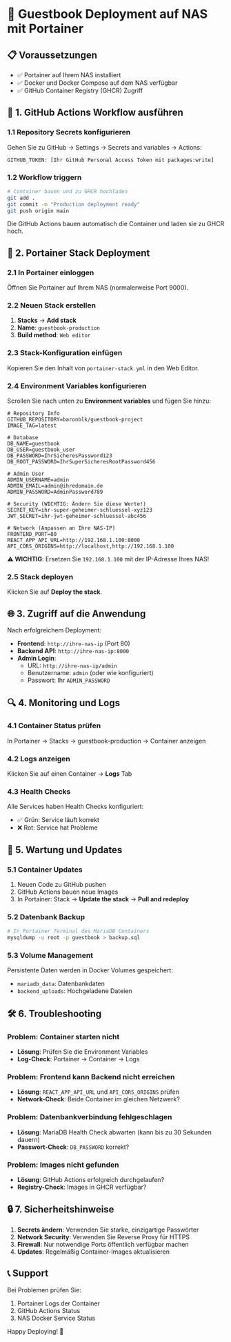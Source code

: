 # 🚀 Guestbook Deployment auf NAS mit Portainer

## 📋 Voraussetzungen

- ✅ Portainer auf Ihrem NAS installiert
- ✅ Docker und Docker Compose auf dem NAS verfügbar
- ✅ GitHub Container Registry (GHCR) Zugriff

## 🔧 1. GitHub Actions Workflow ausführen

### 1.1 Repository Secrets konfigurieren
Gehen Sie zu GitHub → Settings → Secrets and variables → Actions:

```
GITHUB_TOKEN: [Ihr GitHub Personal Access Token mit packages:write]
```

### 1.2 Workflow triggern
```bash
# Container bauen und zu GHCR hochladen
git add .
git commit -m "Production deployment ready"
git push origin main
```

Die GitHub Actions bauen automatisch die Container und laden sie zu GHCR hoch.

## 🐳 2. Portainer Stack Deployment

### 2.1 In Portainer einloggen
Öffnen Sie Portainer auf Ihrem NAS (normalerweise Port 9000).

### 2.2 Neuen Stack erstellen
1. **Stacks** → **Add stack**
2. **Name**: `guestbook-production`
3. **Build method**: `Web editor`

### 2.3 Stack-Konfiguration einfügen
Kopieren Sie den Inhalt von `portainer-stack.yml` in den Web Editor.

### 2.4 Environment Variables konfigurieren
Scrollen Sie nach unten zu **Environment variables** und fügen Sie hinzu:

```env
# Repository Info
GITHUB_REPOSITORY=baronblk/guestbook-project
IMAGE_TAG=latest

# Database
DB_NAME=guestbook
DB_USER=guestbook_user
DB_PASSWORD=IhrSicheresPassword123
DB_ROOT_PASSWORD=IhrSuperSicheresRootPassword456

# Admin User
ADMIN_USERNAME=admin
ADMIN_EMAIL=admin@ihredomain.de
ADMIN_PASSWORD=AdminPassword789

# Security (WICHTIG: Ändern Sie diese Werte!)
SECRET_KEY=ihr-super-geheimer-schluessel-xyz123
JWT_SECRET=ihr-jwt-geheimer-schluessel-abc456

# Network (Anpassen an Ihre NAS-IP)
FRONTEND_PORT=80
REACT_APP_API_URL=http://192.168.1.100:8000
API_CORS_ORIGINS=http://localhost,http://192.168.1.100
```

**⚠️ WICHTIG**: Ersetzen Sie `192.168.1.100` mit der IP-Adresse Ihres NAS!

### 2.5 Stack deployen
Klicken Sie auf **Deploy the stack**.

## 🌐 3. Zugriff auf die Anwendung

Nach erfolgreichem Deployment:

- **Frontend**: `http://ihre-nas-ip` (Port 80)
- **Backend API**: `http://ihre-nas-ip:8000`
- **Admin Login**: 
  - URL: `http://ihre-nas-ip/admin`
  - Benutzername: `admin` (oder wie konfiguriert)
  - Passwort: Ihr `ADMIN_PASSWORD`

## 🔍 4. Monitoring und Logs

### 4.1 Container Status prüfen
In Portainer → Stacks → guestbook-production → Container anzeigen

### 4.2 Logs anzeigen
Klicken Sie auf einen Container → **Logs** Tab

### 4.3 Health Checks
Alle Services haben Health Checks konfiguriert:
- ✅ Grün: Service läuft korrekt
- ❌ Rot: Service hat Probleme

## 🔧 5. Wartung und Updates

### 5.1 Container Updates
1. Neuen Code zu GitHub pushen
2. GitHub Actions bauen neue Images
3. In Portainer: Stack → **Update the stack** → **Pull and redeploy**

### 5.2 Datenbank Backup
```bash
# In Portainer Terminal des MariaDB Containers
mysqldump -u root -p guestbook > backup.sql
```

### 5.3 Volume Management
Persistente Daten werden in Docker Volumes gespeichert:
- `mariadb_data`: Datenbankdaten
- `backend_uploads`: Hochgeladene Dateien

## 🛠️ 6. Troubleshooting

### Problem: Container starten nicht
- **Lösung**: Prüfen Sie die Environment Variables
- **Log-Check**: Portainer → Container → Logs

### Problem: Frontend kann Backend nicht erreichen
- **Lösung**: `REACT_APP_API_URL` und `API_CORS_ORIGINS` prüfen
- **Network-Check**: Beide Container im gleichen Netzwerk?

### Problem: Datenbankverbindung fehlgeschlagen
- **Lösung**: MariaDB Health Check abwarten (kann bis zu 30 Sekunden dauern)
- **Passwort-Check**: `DB_PASSWORD` korrekt?

### Problem: Images nicht gefunden
- **Lösung**: GitHub Actions erfolgreich durchgelaufen?
- **Registry-Check**: Images in GHCR verfügbar?

## 🔒 7. Sicherheitshinweise

1. **Secrets ändern**: Verwenden Sie starke, einzigartige Passwörter
2. **Network Security**: Verwenden Sie Reverse Proxy für HTTPS
3. **Firewall**: Nur notwendige Ports öffentlich verfügbar machen
4. **Updates**: Regelmäßig Container-Images aktualisieren

## 📞 Support

Bei Problemen prüfen Sie:
1. Portainer Logs der Container
2. GitHub Actions Status
3. NAS Docker Service Status

Happy Deploying! 🎉

